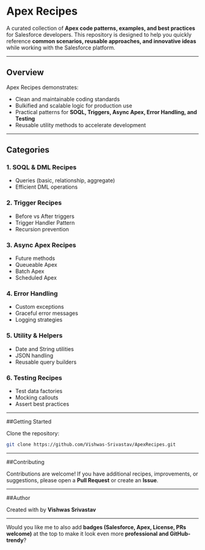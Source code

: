 # Apex Recipes

A curated collection of **Apex code patterns, examples, and best practices** for Salesforce developers.
This repository is designed to help you quickly reference **common scenarios, reusable approaches, and innovative ideas** while working with the Salesforce platform.

---

## Overview

Apex Recipes demonstrates:

* Clean and maintainable coding standards
* Bulkified and scalable logic for production use
* Practical patterns for **SOQL, Triggers, Async Apex, Error Handling, and Testing**
* Reusable utility methods to accelerate development

---

## Categories

### 1. SOQL & DML Recipes

* Queries (basic, relationship, aggregate)
* Efficient DML operations

### 2. Trigger Recipes

* Before vs After triggers
* Trigger Handler Pattern
* Recursion prevention

### 3. Async Apex Recipes

* Future methods
* Queueable Apex
* Batch Apex
* Scheduled Apex

### 4. Error Handling

* Custom exceptions
* Graceful error messages
* Logging strategies

### 5. Utility & Helpers

* Date and String utilities
* JSON handling
* Reusable query builders

### 6. Testing Recipes

* Test data factories
* Mocking callouts
* Assert best practices

---

##Getting Started

Clone the repository:

```bash
git clone https://github.com/Vishwas-Srivastav/ApexRecipes.git
```

---

##Contributing

Contributions are welcome! 
If you have additional recipes, improvements, or suggestions, please open a **Pull Request** or create an **Issue**.

---

##Author

Created with by **Vishwas Srivastav**

---

Would you like me to also add **badges (Salesforce, Apex, License, PRs welcome)** at the top to make it look even more **professional and GitHub-trendy**?
